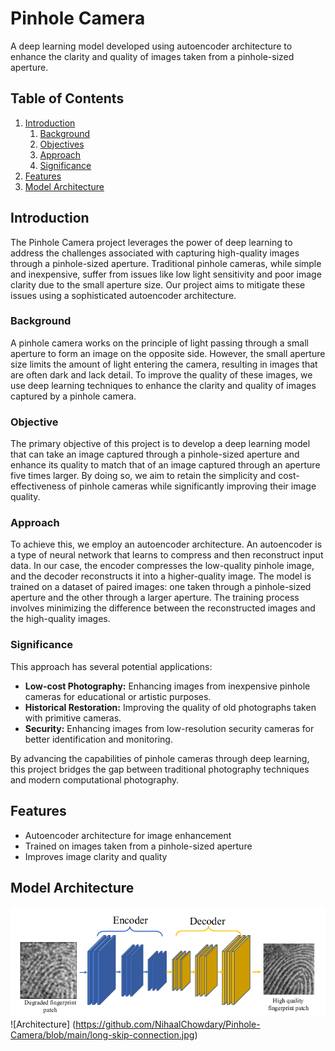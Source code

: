 # Pinhole Camera

A deep learning model developed using autoencoder architecture to enhance the clarity and quality of images taken from a pinhole-sized aperture.

## Table of Contents

1. [Introduction](#introduction)
   1. [Background](#background)
   2. [Objectives](#objective)
   3. [Approach](#approach)
   4. [Significance](#significance)
3. [Features](#features)
4. [Model Architecture](#model-architecture)


## Introduction

The Pinhole Camera project leverages the power of deep learning to address the challenges associated with capturing high-quality images through a pinhole-sized aperture. Traditional pinhole cameras, while simple and inexpensive, suffer from issues like low light sensitivity and poor image clarity due to the small aperture size. Our project aims to mitigate these issues using a sophisticated autoencoder architecture.

### Background

A pinhole camera works on the principle of light passing through a small aperture to form an image on the opposite side. However, the small aperture size limits the amount of light entering the camera, resulting in images that are often dark and lack detail. To improve the quality of these images, we use deep learning techniques to enhance the clarity and quality of images captured by a pinhole camera.

### Objective

The primary objective of this project is to develop a deep learning model that can take an image captured through a pinhole-sized aperture and enhance its quality to match that of an image captured through an aperture five times larger. By doing so, we aim to retain the simplicity and cost-effectiveness of pinhole cameras while significantly improving their image quality.

### Approach

To achieve this, we employ an autoencoder architecture. An autoencoder is a type of neural network that learns to compress and then reconstruct input data. In our case, the encoder compresses the low-quality pinhole image, and the decoder reconstructs it into a higher-quality image. The model is trained on a dataset of paired images: one taken through a pinhole-sized aperture and the other through a larger aperture. The training process involves minimizing the difference between the reconstructed images and the high-quality images.

### Significance

This approach has several potential applications:
- **Low-cost Photography:** Enhancing images from inexpensive pinhole cameras for educational or artistic purposes.
- **Historical Restoration:** Improving the quality of old photographs taken with primitive cameras.
- **Security:** Enhancing images from low-resolution security cameras for better identification and monitoring.

By advancing the capabilities of pinhole cameras through deep learning, this project bridges the gap between traditional photography techniques and modern computational photography.

## Features

- Autoencoder architecture for image enhancement
- Trained on images taken from a pinhole-sized aperture
- Improves image clarity and quality

## Model Architecture
![Architecture](https://github.com/NihaalChowdary/Pinhole-Camera/blob/fd111bc7813e90db48fd171fc9fc3f0f7a7b2887/A-convolutional-autoencoder-for-latent-enhancement.png)
![Architecture] (https://github.com/NihaalChowdary/Pinhole-Camera/blob/main/long-skip-connection.jpg)
